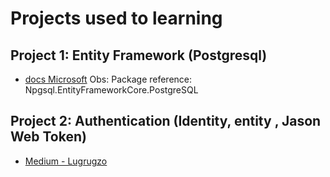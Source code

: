 # Projects used to learning

## Project 1: Entity Framework (Postgresql)
* [docs Microsoft](https://docs.microsoft.com/en-us/ef/core/get-started/netcore/new-db-sqlite)
	Obs: Package reference: Npgsql.EntityFrameworkCore.PostgreSQL
## Project 2: Authentication (Identity, entity , Jason Web Token)
* [Medium - Lugrugzo](https://medium.com/@lugrugzo/asp-net-core-2-0-webapi-jwt-authentication-with-identity-mysql-3698eeba6ff8) 	

